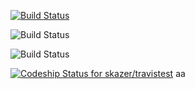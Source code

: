 [![Build Status](https://travis-ci.org/oliverlundquist/travistest.svg?branch=master)](https://travis-ci.org/oliverlundquist/travistest)

![Build Status](https://circleci.com/gh/skazer/travistest.png?circle-token=:circle-token)

![Build Status](https://circleci.com/gh/skazer/travistest.svg?style=shield&circle-token=:circle-token)




[ ![Codeship Status for skazer/travistest](https://codeship.io/projects/0ca2e800-2c00-0132-e8dc-32dfabfc244a/status)](https://codeship.io/projects/38727)
aa
